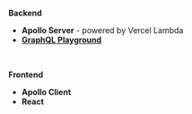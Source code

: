 ****Backend****
 - **Apollo Server** - powered by Vercel Lambda 
 - **[GraphQL Playground](https://crypto-compare-nu.vercel.app/api/graphql)**  

<br>

**Frontend**
 - **Apollo Client** 
 - **React**


